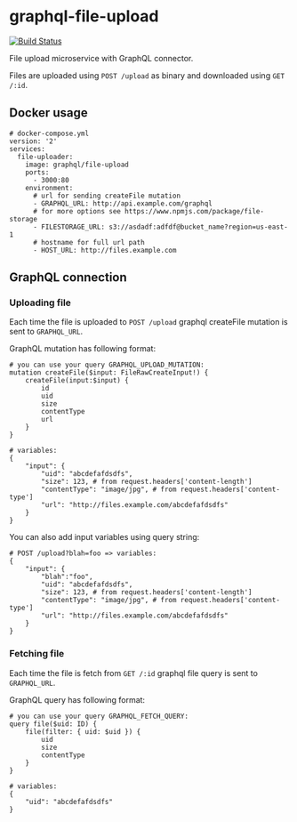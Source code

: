 # graphql-file-upload

[![Build Status](https://travis-ci.org/graphql-services/graphql-file-upload.svg?branch=master)](https://travis-ci.org/graphql-services/graphql-file-upload)

File upload microservice with GraphQL connector.

Files are uploaded using `POST /upload` as binary and downloaded using `GET /:id`.

## Docker usage

```
# docker-compose.yml
version: '2'
services:
  file-uploader:
    image: graphql/file-upload
    ports:
      - 3000:80
    environment:
      # url for sending createFile mutation
      - GRAPHQL_URL: http://api.example.com/graphql
      # for more options see https://www.npmjs.com/package/file-storage
      - FILESTORAGE_URL: s3://asdadf:adfdf@bucket_name?region=us-east-1
      # hostname for full url path
      - HOST_URL: http://files.example.com
```

## GraphQL connection

### Uploading file

Each time the file is uploaded to `POST /upload` graphql createFile mutation is sent to `GRAPHQL_URL`.

GraphQL mutation has following format:

```
# you can use your query GRAPHQL_UPLOAD_MUTATION:
mutation createFile($input: FileRawCreateInput!) {
    createFile(input:$input) {
        id
        uid
        size
        contentType
        url
    }
}

# variables:
{
    "input": {
        "uid": "abcdefafdsdfs",
        "size": 123, # from request.headers['content-length']
        "contentType": "image/jpg", # from request.headers['content-type']
        "url": "http://files.example.com/abcdefafdsdfs"
    }
}
```

You can also add input variables using query string:

```
# POST /upload?blah=foo => variables:
{
    "input": {
        "blah":"foo",
        "uid": "abcdefafdsdfs",
        "size": 123, # from request.headers['content-length']
        "contentType": "image/jpg", # from request.headers['content-type']
        "url": "http://files.example.com/abcdefafdsdfs"
    }
}
```

### Fetching file

Each time the file is fetch from `GET /:id` graphql file query is sent to `GRAPHQL_URL`.

GraphQL query has following format:

```
# you can use your query GRAPHQL_FETCH_QUERY:
query file($uid: ID) {
    file(filter: { uid: $uid }) {
        uid
        size
        contentType
    }
}

# variables:
{
    "uid": "abcdefafdsdfs"
}
```
